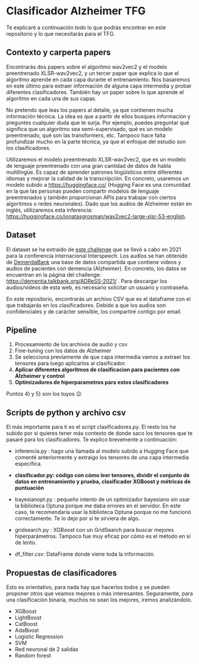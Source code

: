 # Clasificador Alzheimer TFG

Te explicaré a continuación todo lo que podrás encontrar en este repositorio y lo que necesitarás para el TFG.

## Contexto y carperta papers

Encontrarás dos papers sobre el algoritmo wav2vec2 y el modelo preentrenado XLSR-wav2vec2, y un tercer paper que explica lo que el algoritmo aprende en cada capa durante el entrenamiento. Nos basaremos en este último para extraer información de alguna capa intermedia y probar diferentes clasificadores. También hay un paper sobre lo que aprende el algoritmo en cada una de sus capas.

No pretendo que leas los papers al detalle, ya que contienen mucha información técnica. La idea es que a partir de ellos busques información y preguntes cualquier duda que te surja. Por ejemplo, puedes preguntar qué significa que un algoritmo sea semi-supervisado, qué es un modelo preentrenado, qué son las transformers, etc. Tampoco hace falta profundizar mucho en la parte técnica, ya que el enfoque del estudio son los clasificadores.

Utilizaremos el modelo preentrenado XLSR-wav2vec2, que es un modelo de lenguaje preentrenado con una gran cantidad de datos de habla multilingüe. Es capaz de aprender patrones lingüísticos entre diferentes idiomas y mejorar la calidad de la transcripción. En concreto, usaremos un modelo subido a https://huggingface.co/ (Hugging Face es una comunidad en la que las personas pueden compartir modelos de lenguaje preentrenados y también proporcionan APIs para trabajar con ciertos algoritmos o redes neuronales). Dado que los audios de Alzheimer están en inglés, utilizaremos esta inferencia: https://huggingface.co/jonatasgrosman/wav2vec2-large-xlsr-53-english.

## Dataset 

El dataset se ha extraído de [este challenge](https://luzs.gitlab.io/adresso-2021/) que se llevó a cabo en 2021 para la conferencia internacional Interspeech. Los audios se han obtenido de [DementiaBank](https://dementia.talkbank.org/) una base de datos compartida que contiene videos y audios de pacientes con demencia (Alzheimer). En concreto, los datos se encuentran en la página del challenge: https://dementia.talkbank.org/ADReSS-2021/ . Para descargar los audios/videos de esta web, es necesario solicitar un usuario y contraseña.

En este repositorio, encontrarás un archivo CSV que es el dataframe con el que trabajarás en los clasificadores. Debido a que los audios son confidenciales y de carácter sensible, los compartiré contigo por email.

## Pipeline

1) Procesamiento de los archivos de audio y csv
2) Fine-tuning con los datos de Alzheimer
3) Se selecciona previamente de que capa intermedia vamos a extraer los tensores para luego aplicarlos al clasificador. 
4) **Aplicar diferentes algoritmos de clasificacion para pacientes con Alzheimer y control**
5) **Optimizadores de hiperparametros para estos clasificadores**

Puntos 4) y 5) son los tuyos 😉 

## Scripts de python y archivo csv

El más importante para ti es el script clasificadores.py. El resto los he subido por si quieres tener más contexto de donde saco los tensores que te pasaré para los clasificadores. Te explico brevemente a continuación: 

-  inferencia.py : hago una llamada al modelo subido a Hugging Face que comenté anteriormente y extraigo los tensores de una capa intermedia específica.
-  **clasificador.py: código con cómo leer tensores, dividir el conjunto de datos en entrenamiento y prueba, clasificador XGBoost y métricas de puntuación**
-  bayesianopt.py : pequeño intento de un optimizador bayesiano sin usar la biblioteca Optuna porque me daba errores en el servidor. En este caso, te recomendaría usar la biblioteca Optuna porque no me funcionó correctamente. Te lo dejo por si te sirviera de algo.
-  gridsearch.py : XGBoost con un GridSearch para buscar mejores hiperparámetros. Tampoco fue muy eficaz por cómo es el método en sí de lento.

- df_filter.csv: DataFrame donde viene toda la información.


## Propuestas de clasificadores

Esto es orientativo, para nada hay que hacerlos todos y se pueden proponer otros que veamos mejores o más interesantes. Seguramente, para una clasificación binaria, muchos no sean los mejores, iremos analizándolo.

- XGBoost
- LightBoost
- CatBoost
- AdaBoost
- Logistic Regression
- SVM
- Red neuronal de 2 salidas
- Random forest 

